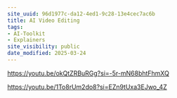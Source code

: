 ```yaml
---
site_uuid: 96d1977c-da12-4ed1-9c28-13e4cec7ac6b
title: AI Video Editing
tags:
- AI-Toolkit
- Explainers
site_visibility: public
date_modified: 2025-03-24
---
```




https://youtu.be/okQtZRBuRGg?si=-5r-mN68bhtFhmXQ

https://youtu.be/1To8rUm2do8?si=EZn9tUxa3EJwo_4Z